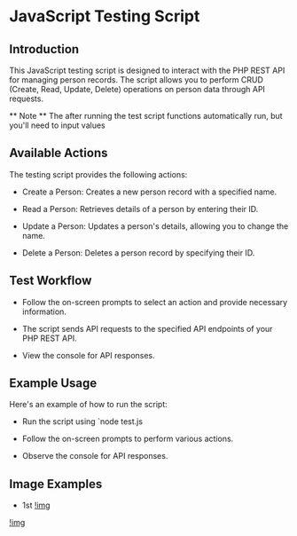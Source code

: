 # JavaScript Testing Script

## Introduction

This JavaScript testing script is designed to interact with the PHP REST API for managing person records. The script allows you to perform CRUD (Create, Read, Update, Delete) operations on person data through API requests.

** Note ** The after running the test script functions automatically run, but you'll need to input values

## Available Actions
The testing script provides the following actions:

- Create a Person: Creates a new person record with a specified name.

- Read a Person: Retrieves details of a person by entering their ID.

- Update a Person: Updates a person's details, allowing you to change the name.

- Delete a Person: Deletes a person record by specifying their ID.

## Test Workflow
- Follow the on-screen prompts to select an action and provide necessary information.

- The script sends API requests to the specified API endpoints of your PHP REST API.

- View the console for API responses.

## Example Usage
Here's an example of how to run the script:

- Run the script using `node test.js

- Follow the on-screen prompts to perform various actions.

- Observe the console for API responses.

## Image Examples

- 1st
[!img](./1stExample.png)

[!img](./2ndExample.png)





